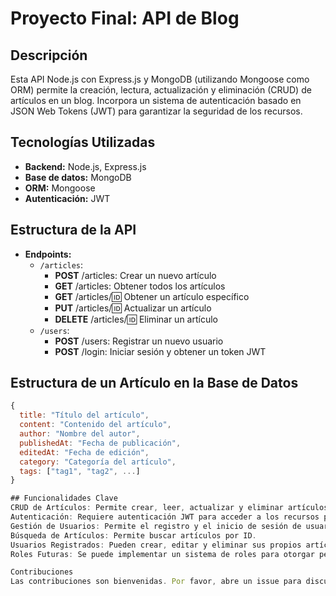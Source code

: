 # Proyecto Final: API de Blog

## Descripción

Esta API Node.js con Express.js y MongoDB (utilizando Mongoose como ORM) permite la creación, lectura, actualización y eliminación (CRUD) de artículos en un blog. Incorpora un sistema de autenticación basado en JSON Web Tokens (JWT) para garantizar la seguridad de los recursos.

## Tecnologías Utilizadas

* **Backend:** Node.js, Express.js
* **Base de datos:** MongoDB
* **ORM:** Mongoose
* **Autenticación:** JWT

## Estructura de la API

* **Endpoints:**
  * `/articles`:
    * **POST** /articles: Crear un nuevo artículo
    * **GET** /articles: Obtener todos los artículos
    * **GET** /articles/:id: Obtener un artículo específico
    * **PUT** /articles/:id: Actualizar un artículo
    * **DELETE** /articles/:id: Eliminar un artículo
  * `/users`:
    * **POST** /users: Registrar un nuevo usuario
    * **POST** /login: Iniciar sesión y obtener un token JWT

## Estructura de un Artículo en la Base de Datos

```javascript
{
  title: "Título del artículo",
  content: "Contenido del artículo",
  author: "Nombre del autor",
  publishedAt: "Fecha de publicación",
  editedAt: "Fecha de edición",
  category: "Categoría del artículo",
  tags: ["tag1", "tag2", ...]
}

## Funcionalidades Clave
CRUD de Artículos: Permite crear, leer, actualizar y eliminar artículos.
Autenticación: Requiere autenticación JWT para acceder a los recursos protegidos.
Gestión de Usuarios: Permite el registro y el inicio de sesión de usuarios.
Búsqueda de Artículos: Permite buscar artículos por ID.
Usuarios Registrados: Pueden crear, editar y eliminar sus propios artículos.
Roles Futuras: Se puede implementar un sistema de roles para otorgar permisos más granulares (ej: administradores, colaboradores).

Contribuciones
Las contribuciones son bienvenidas. Por favor, abre un issue para discutir cualquier cambio que quieras hacer.
